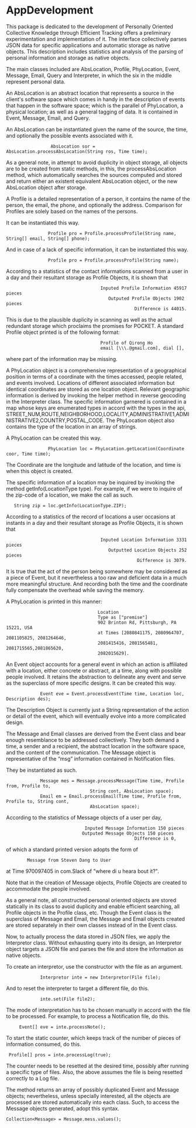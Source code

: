 # AppDevelopment

This package is dedicated to the development of Personally Oriented Collective Knowledge through Efficient Tracking offers a preliminary experimentation and implementation of it. The interface collectively parses JSON data for specific applications and automatic storage as native objects. This description includes statistics and analysis of the parsing of personal information and storage as native objects. 
 
The main classes included are AbsLocation, Profile, PhyLocation, Event, Message, Email, Query and Interpreter, in which the six in the middle represent personal data. 

An AbsLocation is an abstract location that represents a source in the client's software space which comes in handy in the description of events that happen in the software space; which is the parallel of PhyLocation, a physical location; as well as a general tagging of data. It is contained in Event, Message, Email, and Query.

An AbsLocation can be instantiated given the name of the source, the time, and optionally the possible events associated with it. 

                     AbsLocation sor = AbsLocation.processAbsLocation(String ros, Time time);

 As a general note, in attempt to avoid duplicity in object storage, all objects are to be created from static methods, in this, the processAbsLocation method, which automatically searches the sources computed and stored and return either an existent equivalent AbsLocation object, or the new AbsLocation object after storage.
 
A Profile is a detailed representation of a person, it contains the name of the person, the email, the phone, and optionally the address. Comparison for Profiles are solely based on the names of the persons. 

It can be instantiated this way.

                    Profile pro = Profile.processProfile(String name, String[] email, String[] phone);

And in case of a lack of specific information, it can be instantiated this way.

                    Profile pro = Profile.processProfile(String name);

According to a statistics of the contact informations scanned from a user in a day and their resultant storage as Profile Objects, it is shown that 

                                        Inputed Profile Information 45917 pieces
                                           Outputed Profile Objects 1902 pieces
                                                     Difference is 44015.

This is due to the plausible duplicity in scanning as well as the actual redundant storage which proclaims the promises for POCKET. A standard Profile object printed is of the following format:

                                        Profile of Qirong Ho
                                        email [\\\.@gmail.com], dial [],
where part of the information may be missing.
 
A PhyLocation object is a comprehensive representation of a geographical position in terms of a coordinate with the times accessed, people related, and events involved. Locations of different associated information but identical coordinates are stored as one location object. Relevant geographic information is derived by invoking the helper method in reverse geocoding in the Interpreter class. The specific information garnered is contained in a map whose keys are enumerated types in accord with the types in the api, STREET_NUM,ROUTE,NEIGHBORHOOD,LOCALITY,ADMINISTRATIVE1,ADMINISTRATIVE2,COUNTRY,POSTAL_CODE. The PhyLocation object also contains the type of the location in an array of strings.

A PhyLocation can be created this way.

                    PhyLocation loc = PhyLocation.getLocation(Coordinate coor, Time time);

The Coordinate are the longitude and latitude of the location, and time is when this object is created. 

The specific information of a location may be inquired by invoking the method getInfo(LocationType type). For example, if we were to inquire of the zip-code of a location, we make the call as such.

       String zip = loc.getInfo(LocationType.ZIP);

According to a statistics of the record of locations a user occasions at instants in a day and their resultant storage as Profile Objects, it is shown that

                                        Inputed Location Information 3331 pieces
                                           Outputted Location Objects 252 pieces
                                                      Difference is 3079.

It is true that the act of the person being somewhere may be considered as a piece of Event, but it nevertheless a too raw and deficient data in a much more meaningful structure. And recording both the time and the coordinate fully compensate the overhead while saving the memory.
 
A PhyLocation is printed in this manner:

                                       Location
                                       Type as ["premise"]
                                       902 Brinton Rd, Pittsburgh, PA 15221, USA
                                       at Times [2080841175, 2080964707, 2081105825, 2081264646,
                                       2081415416, 2081565481, 2081715565,2081865620,     
                                       2082015629].  

An Event object accounts for a general event in which an action is affiliated with a location, either concrete or abstract, at a time, along with possible people involved. It retains the abstraction to delineate any event and serve as the superclass of more specific designs. It can be created this way.
	
                 Event eve = Event.processEvent(Time time, Location loc, Description des);

The Description Object is currently just a String representation of the action or detail of the event, which will eventually evolve into a more complicated design. 

The Message and Email classes are derived from the Event class and bear enough resemblance to be addressed collectively. They both demand a time, a sender and a recipient, the abstract location in the software space, and the content of the communication. The Message object is representative of the “msg” information contained in Notification files. 

They be instantiated as such. 

                 Message mes = Message.processMessage(Time time, Profile from, Profile to, 
	                                String cont, AbsLocation space);
                 Email em = Email.processEmail(Time time, Profile from, Profile to, String cont,
                                    AbsLocation space);

According to the statistics of Message objects of a user per day,

                                  Inputed Message Information 150 pieces
                                 Outputed Message Objects 150 pieces
                                                     Difference is 0,
of which a standard printed version adopts the form of

			Message from Steven Dang to User
at Time 970097405
in com.Slack
of "where di u heara bout it?".

Note that in the creation of Message objects, Profile Objects are created to accommodate the people involved.

As a general note, all constructed personal oriented objects are stored statically in its class to avoid duplicity and enable efficient searching, all Profile objects in the Profile class, etc. Though the Event class is the superclass of Message and Email, the Message and Email objects created are stored separately in their own classes instead of in the Event class. 

Now, to actually process the data stored in JSON files, we apply the Interpretor class. Without exhausting query into its design, an Interpretor object targets a JSON file and parses the file and store the information as native objects. 

To create an interpretor, use the constructor with the file as an argument. 

                 Interpretor inte = new Interpretor(File file);

And to reset the interpreter to target a different file, do this.

                 inte.set(File file2);
	
The mode of interpretation has to be chosen manually in accord with the file to be processed. For example, to process a Notification file, do this.
	
	     Event[] eve = inte.processNote();
	
To start the static counter, which keeps track of the number of pieces of information consumed, do this.

     Profile[] pros = inte.processLog(true);

The counter needs to be resetted at the desired time, possibly after running a specific type of files. Also, the above assumes the file is being resetted correctly to a Log file. 

The method returns an array of possibly duplicated Event and Message objects; nevertheless, unless specially interested, all the objects are processed are stored automatically into each class. Such, to access the Message objects generated, adopt this syntax.
     
    Collection<Message> = Message.mess.values();


	
